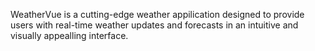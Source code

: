 WeatherVue is a cutting-edge weather appilication designed to provide users with real-time weather updates and forecasts in an intuitive and visually appealling interface. 
